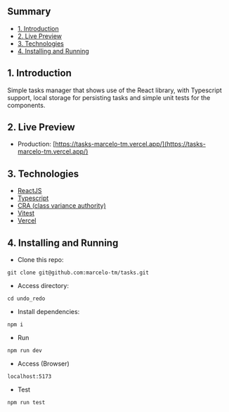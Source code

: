 ## Summary
  - [1. Introduction](#1-introduction)
  - [2. Live Preview](#2-live-preview)
  - [3. Technologies](#3-technologies)
  - [4. Installing and Running](#4-installing-and-running)

## 1. Introduction
Simple tasks manager that shows use of the React library, with Typescript support, local storage for persisting tasks and simple unit tests for the components.

## 2. Live Preview
- Production: [https://tasks-marcelo-tm.vercel.app/](https://tasks-marcelo-tm.vercel.app/)

## 3. Technologies
- [ReactJS](https://reactjs.org/)
- [Typescript](https://www.typescriptlang.org/)
- [CRA (class variance authority)](https://github.com/joe-bell/cva)
- [Vitest](https://vitest.dev/)
- [Vercel](https://www.vercel.org/)

## 4. Installing and Running
- Clone this repo:
```
git clone git@github.com:marcelo-tm/tasks.git
```
- Access directory:
```
cd undo_redo
```
- Install dependencies:
```
npm i
```
- Run
```
npm run dev
```
- Access (Browser)
```
localhost:5173
```
- Test
```
npm run test
```